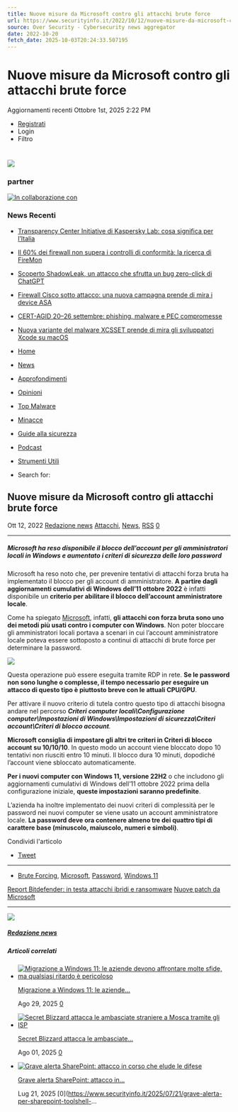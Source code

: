 ```yaml
---
title: Nuove misure da Microsoft contro gli attacchi brute force
url: https://www.securityinfo.it/2022/10/12/nuove-misure-da-microsoft-contro-gli-attacchi-brute-force/?utm_source=rss&utm_medium=rss&utm_campaign=nuove-misure-da-microsoft-contro-gli-attacchi-brute-force
source: Over Security - Cybersecurity news aggregator
date: 2022-10-20
fetch_date: 2025-10-03T20:24:33.507195
---
```


# Nuove misure da Microsoft contro gli attacchi brute force

Aggiornamenti recenti Ottobre 1st, 2025 2:22 PM

* [Registrati](https://www.securityinfo.it/registrazione/)
* Login
* Filtro

# [![](https://securityinfo.it/wp-content/uploads/2016/08/LogoSquadrato_750px-1.jpg)](https://www.securityinfo.it)

### partner

[![In collaborazione con](https://www.securityinfo.it/wp-content/uploads/2025/06/Security_empty-1.jpg)](https://securityinfo.it/partner "partner")

### News Recenti

* [Transparency Center Initiative di Kaspersky Lab: cosa significa per l’Italia](https://www.securityinfo.it/2019/01/18/transparency-center-initiative-di-kaspersky-lab-cosa-significa-per-litalia/)
* [Il 60% dei firewall non supera i controlli di conformità: la ricerca di FireMon](https://www.securityinfo.it/2025/10/01/il-60-dei-firewall-non-supera-i-controlli-di-conformita-la-ricerca-di-firemon/)
* [Scoperto ShadowLeak, un attacco che sfrutta un bug zero-click di ChatGPT](https://www.securityinfo.it/2025/09/30/scoperto-shadowleak-un-attacco-che-sfrutta-un-bug-zero-click-di-chatgpt/)
* [Firewall Cisco sotto attacco: una nuova campagna prende di mira i device ASA](https://www.securityinfo.it/2025/09/29/firewall-cisco-sotto-attacco-una-nuova-campagna-prende-di-mira-i-device-asa/)
* [CERT-AGID 20–26 settembre: phishing, malware e PEC compromesse](https://www.securityinfo.it/2025/09/29/cert-agid-20-26-settembre-phishing-malware-e-pec-compromesse/)
* [Nuova variante del malware XCSSET prende di mira gli sviluppatori Xcode su macOS](https://www.securityinfo.it/2025/09/26/nuova-variante-del-malware-xcsset-prende-di-mira-gli-sviluppatori-xcode-su-macos/)

* [Home](https://www.securityinfo.it)
* [News](https://www.securityinfo.it/category/news/)
* [Approfondimenti](https://www.securityinfo.it/category/approfondimenti/)
* [Opinioni](https://www.securityinfo.it/category/opinioni/)
* [Top Malware](https://www.securityinfo.it/top-malware-page/)
* [Minacce](https://www.securityinfo.it/category/minacce-2/)
* [Guide alla sicurezza](http://www.securityinfo.it/guide-alla-sicurezza/)
* [Podcast](https://www.securityinfo.it/podcast-page/)
* [Strumenti Utili](https://www.securityinfo.it/category/strumenti-utili/)

* Search for:

## Nuove misure da Microsoft contro gli attacchi brute force

Ott 12, 2022  [Redazione news](https://www.securityinfo.it/author/redazione-news/ "Articoli scritti da Redazione news")
 [Attacchi](https://www.securityinfo.it/category/news/attachi/), [News](https://www.securityinfo.it/category/news/), [RSS](https://www.securityinfo.it/category/rss/)
 [0](https://www.securityinfo.it/2022/10/12/nuove-misure-da-microsoft-contro-gli-attacchi-brute-force/#respond)

---

##### Microsoft ha reso disponibile il blocco dell’account per gli amministratori locali in Windows e aumentato i criteri di sicurezza delle loro password

Microsoft ha reso noto che, per prevenire tentativi di attacchi forza bruta ha implementato il blocco per gli account di amministratore. **A partire dagli aggiornamenti cumulativi di Windows dell’11 ottobre 2022** è infatti disponibile un **criterio per abilitare il blocco dell’account amministratore locale**.

Come ha spiegato [Microsoft](https://support.microsoft.com/it-it/topic/kb5020282-blocco-dell-account-disponibile-per-gli-amministratori-locali-bce45c4d-f28d-43ad-b6fe-70156cb2dc00), infatti, **gli attacchi con forza bruta sono uno dei metodi più usati contro i computer con Windows**. Non poter bloccare gli amministratori locali portava a scenari in cui l’account amministratore locale poteva essere sottoposto a continui di attacchi di brute force per determinare la password.

![](https://www.securityinfo.it/wp-content/uploads/2022/10/laptop-gbba2b18bb_1920-1024x683.jpg)

Questa operazione può essere eseguita tramite RDP in rete. **Se le password non sono lunghe o complesse, il tempo necessario per eseguire un attacco di questo tipo è piuttosto breve con le attuali CPU/GPU**.

Per attivare il nuovo criterio di tutela contro questo tipo di attacchi bisogna andare nel percorso ***Criteri computer locali\Configurazione computer\Impostazioni di Windows\Impostazioni di sicurezza\Criteri account\Criteri di blocco account**.*

**Microsoft consiglia di impostare gli altri tre criteri in Criteri di blocco account su 10/10/10**. In questo modo un account viene bloccato dopo 10 tentativi non riusciti entro 10 minuti. Il blocco dura 10 minuti, dopodiché l’account viene sbloccato automaticamente.

**Per i nuovi computer con Windows 11, versione 22H2** o che includono gli aggiornamenti cumulativi di Windows dell’11 ottobre 2022 prima della configurazione iniziale, **queste impostazioni saranno predefinite**.

L’azienda ha inoltre implementato dei nuovi criteri di complessità per le password nei nuovi computer se viene usato un account amministratore locale. **La password deve ora contenere almeno tre dei quattro tipi di carattere base (minuscolo, maiuscolo, numeri e simboli)**.

Condividi l'articolo

* [Tweet](https://twitter.com/share)

---

* [Brute Forcing](https://www.securityinfo.it/tag/brute-forcing/), [Microsoft](https://www.securityinfo.it/tag/microsoft/), [Password](https://www.securityinfo.it/tag/password/), [Windows 11](https://www.securityinfo.it/tag/windows-11/)

[Report Bitdefender: in testa attacchi ibridi e ransomware](https://www.securityinfo.it/2022/10/13/bitdefender-report-minacce-settembre/)
[Nuove patch da Microsoft](https://www.securityinfo.it/2022/10/12/nuove-patch-da-microsoft/)

---

![](https://secure.gravatar.com/avatar/c5974e9c8e007cf085089d7686c35ca4?s=90&d=mm&r=g)

##### [Redazione news](https://www.securityinfo.it/author/redazione-news/)

##### Articoli correlati

* [![Migrazione a Windows 11: le aziende devono affrontare molte sfide, ma qualsiasi ritardo è pericoloso](https://www.securityinfo.it/wp-content/uploads/2025/08/TOUGHBOOK--120x85.jpg)](https://www.securityinfo.it/2025/08/29/migrazione-a-windows-11-le-aziende-devono-affrontare-molte-sfide-ma-qualsiasi-ritardo-e-pericoloso/ "Migrazione a Windows 11: le aziende devono affrontare molte sfide, ma qualsiasi ritardo è pericoloso")

  [Migrazione a Windows 11: le aziende...](https://www.securityinfo.it/2025/08/29/migrazione-a-windows-11-le-aziende-devono-affrontare-molte-sfide-ma-qualsiasi-ritardo-e-pericoloso/ "Permanent link to Migrazione a Windows 11: le aziende devono affrontare molte sfide, ma qualsiasi ritardo è pericoloso")

  Ago 29, 2025  [0](https://www.securityinfo.it/2025/08/29/migrazione-a-windows-11-le-aziende-devono-affrontare-molte-sfide-ma-qualsiasi-ritardo-e-pericoloso/#respond)
* [![Secret Blizzard attacca le ambasciate straniere a Mosca tramite gli ISP](https://www.securityinfo.it/wp-content/uploads/2025/08/Gemini_Generated_Image_jk74qwjk74qwjk74-120x85.png)](https://www.securityinfo.it/2025/08/01/secret-blizzard-attacca-le-ambasciate-straniere-a-mosca-tramite-gli-isp/ "Secret Blizzard attacca le ambasciate straniere a Mosca tramite gli ISP")

  [Secret Blizzard attacca le ambasciate...](https://www.securityinfo.it/2025/08/01/secret-blizzard-attacca-le-ambasciate-straniere-a-mosca-tramite-gli-isp/ "Permanent link to Secret Blizzard attacca le ambasciate straniere a Mosca tramite gli ISP")

  Ago 01, 2025  [0](https://www.securityinfo.it/2025/08/01/secret-blizzard-attacca-le-ambasciate-straniere-a-mosca-tramite-gli-isp/#respond)
* [![Grave alerta SharePoint: attacco in corso che elude le difese](https://www.securityinfo.it/wp-content/uploads/2025/07/SharePoint_lug-2025CG-120x85.png)](https://www.securityinfo.it/2025/07/21/grave-alerta-per-sharepoint-toolshell-e-un-attacco-in-corso-che-elude-le-difese-tradizionali/ "Grave alerta SharePoint: attacco in corso che elude le difese")

  [Grave alerta SharePoint: attacco in...](https://www.securityinfo.it/2025/07/21/grave-alerta-per-sharepoint-toolshell-e-un-attacco-in-corso-che-elude-le-difese-tradizionali/ "Permanent link to Grave alerta SharePoint: attacco in corso che elude le difese")

  Lug 21, 2025  [0](https://www.securityinfo.it/2025/07/21/grave-alerta-per-sharepoint-toolshell-...